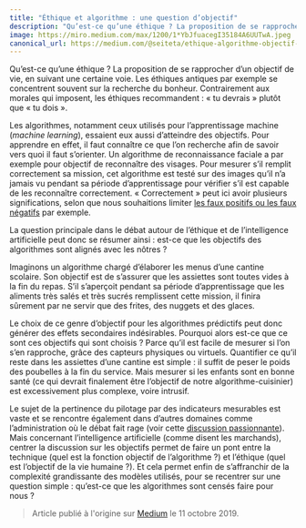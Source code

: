 ```yaml
---
title: "Éthique et algorithme : une question d’objectif"
description: "Qu’est-ce qu’une éthique ? La proposition de se rapprocher d’un objectif de vie, en suivant une certaine voie. Les éthiques antiques par exemple se concentrent souvent sur la recherche du bonheur."
image: https://miro.medium.com/max/1200/1*YbJfuacegI35184A6UUTwA.jpeg
canonical_url: https://medium.com/@seiteta/ethique-algorithme-objectif-1d2f1d71a5eb
---
```


Qu’est-ce qu’une éthique ? La proposition de se rapprocher d’un objectif de vie, en suivant une certaine voie. Les éthiques antiques par exemple se concentrent souvent sur la recherche du bonheur. Contrairement aux morales qui imposent, les éthiques recommandent : « tu devrais » plutôt que « tu dois ».

Les algorithmes, notamment ceux utilisés pour l’apprentissage machine (*machine learning*), essaient eux aussi d’atteindre des objectifs. Pour apprendre en effet, il faut connaître ce que l’on recherche afin de savoir vers quoi il faut s’orienter. Un algorithme de reconnaissance faciale a par exemple pour objectif de reconnaître des visages. Pour mesurer s’il remplit correctement sa mission, cet algorithme est testé sur des images qu’il n’a jamais vu pendant sa période d’apprentissage pour vérifier s’il est capable de les reconnaître correctement. « Correctement » peut ici avoir plusieurs significations, selon que nous souhaitions limiter [les faux positifs ou les faux négatifs](https://fr.wikipedia.org/wiki/Faux_positif) par exemple.

La question principale dans le débat autour de l’éthique et de l’intelligence artificielle peut donc se résumer ainsi : est-ce que les objectifs des algorithmes sont alignés avec les nôtres ?

Imaginons un algorithme chargé d’élaborer les menus d’une cantine scolaire. Son objectif est de s’assurer que les assiettes sont toutes vides à la fin du repas. S’il s’aperçoit pendant sa période d’apprentissage que les aliments très salés et très sucrés remplissent cette mission, il finira sûrement par ne servir que des frites, des nuggets et des glaces.

Le choix de ce genre d’objectif pour les algorithmes prédictifs peut donc générer des effets secondaires indésirables. Pourquoi alors est-ce que ce sont ces objectifs qui sont choisis ? Parce qu’il est facile de mesurer si l’on s’en rapproche, grâce des capteurs physiques ou virtuels. Quantifier ce qu’il reste dans les assiettes d’une cantine est simple : il suffit de peser le poids des poubelles à la fin du service. Mais mesurer si les enfants sont en bonne santé (ce qui devrait finalement être l’objectif de notre algorithme-cuisinier) est excessivement plus complexe, voire intrusif.

Le sujet de la pertinence du pilotage par des indicateurs mesurables est vaste et se rencontre également dans d’autres domaines comme l’administration où le débat fait rage (voir cette [discussion passionnante](https://twitter.com/GiuReboa/status/1182197819802882048)). Mais concernant l’intelligence artificielle (comme disent les marchands), centrer la discussion sur les objectifs permet de faire un pont entre la technique (quel est la fonction objectif de l’algorithme ?) et l’éthique (quel est l’objectif de la vie humaine ?). Et cela permet enfin de s’affranchir de la complexité grandissante des modèles utilisés, pour se recentrer sur une question simple : qu’est-ce que les algorithmes sont censés faire pour nous ?

> Article publié à l'origine sur [Medium](https://medium.com/@seiteta/ethique-algorithme-objectif-1d2f1d71a5eb) le 11 octobre 2019.
